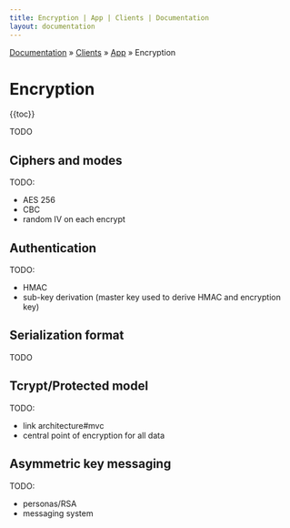 ```yaml
---
title: Encryption | App | Clients | Documentation
layout: documentation
---
```


<div class="breadcrumb">
    <a href="/docs">Documentation</a> &raquo;
    <a href="/docs/clients/index">Clients</a> &raquo;
    <a href="/docs/clients/app/index">App</a> &raquo;
    Encryption
</div>

# Encryption
{{toc}}

TODO

## Ciphers and modes
TODO:

- AES 256
- CBC
- random IV on each encrypt

## Authentication
TODO:

- HMAC
- sub-key derivation (master key used to derive HMAC and encryption key)

## Serialization format
TODO

## Tcrypt/Protected model
TODO:

- link architecture#mvc
- central point of encryption for all data

## Asymmetric key messaging
TODO:

- personas/RSA
- messaging system
